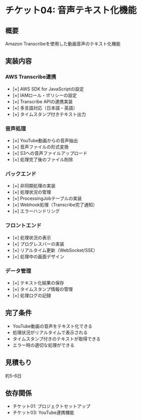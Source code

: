 # チケット04: 音声テキスト化機能

## 概要
Amazon Transcribeを使用した動画音声のテキスト化機能

## 実装内容

### AWS Transcribe連携
- [×] AWS SDK for JavaScriptの設定
- [×] IAMロール・ポリシーの設定
- [×] Transcribe APIの連携実装
- [×] 多言語対応（日本語・英語）
- [×] タイムスタンプ付きテキスト出力

### 音声処理
- [×] YouTube動画からの音声抽出
- [×] 音声ファイルの形式変換
- [×] S3への音声ファイルアップロード
- [×] 処理完了後のファイル削除

### バックエンド
- [×] 非同期処理の実装
- [×] 処理状況の管理
- [×] ProcessingJobテーブルの実装
- [×] Webhook処理（Transcribe完了通知）
- [×] エラーハンドリング

### フロントエンド
- [×] 処理状況の表示
- [×] プログレスバーの実装
- [×] リアルタイム更新（WebSocket/SSE）
- [×] 処理中の画面デザイン

### データ管理
- [×] テキスト化結果の保存
- [×] タイムスタンプ情報の管理
- [×] 処理ログの記録

## 完了条件
- YouTube動画の音声をテキスト化できる
- 処理状況がリアルタイムで表示される
- タイムスタンプ付きのテキストが取得できる
- エラー時の適切な処理ができる

## 見積もり
約5-6日

## 依存関係
- チケット01: プロジェクトセットアップ
- チケット03: YouTube連携機能